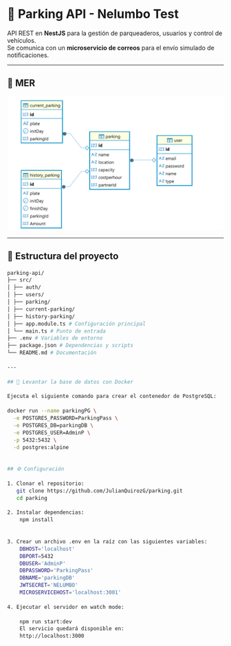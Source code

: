 # 🚗 Parking API - Nelumbo Test

API REST en **NestJS** para la gestión de parqueaderos, usuarios y control de vehículos.  
Se comunica con un **microservicio de correos** para el envío simulado de notificaciones.

---
## 📂 MER

![MER](./image.png)

---
## 📂 Estructura del proyecto
```bash
parking-api/
├── src/
│ ├── auth/
│ ├── users/ 
│ ├── parking/ 
│ ├── current-parking/ 
│ ├── history-parking/ 
│ ├── app.module.ts # Configuración principal
│ └── main.ts # Punto de entrada
├── .env # Variables de entorno
├── package.json # Dependencias y scripts
└── README.md # Documentación

---

## 🐘 Levantar la base de datos con Docker

Ejecuta el siguiente comando para crear el contenedor de PostgreSQL:

docker run --name parkingPG \
  -e POSTGRES_PASSWORD=ParkingPass \
  -e POSTGRES_DB=parkingDB \
  -e POSTGRES_USER=AdminP \
  -p 5432:5432 \
  -d postgres:alpine


## ⚙️ Configuración

1. Clonar el repositorio:
   git clone https://github.com/JulianQuirozG/parking.git
   cd parking

2. Instalar dependencias:
    npm install


3. Crear un archivo .env en la raíz con las siguientes variables:
    DBHOST='localhost'
    DBPORT=5432
    DBUSER='AdminP'
    DBPASSWORD='ParkingPass'
    DBNAME='parkingDB'
    JWTSECRET='NELUMBO' 
    MICROSERVICEHOST='localhost:3001'

4. Ejecutar el servidor en watch mode:

    npm run start:dev
    El servicio quedará disponible en:
    http://localhost:3000   